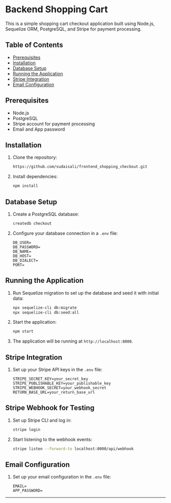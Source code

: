 # Backend Shopping Cart

This is a simple shopping cart checkout application built using Node.js, Sequelize ORM, PostgreSQL, and Stripe for payment processing.

## Table of Contents
- [Prerequisites](#prerequisites)
- [Installation](#installation)
- [Database Setup](#database-setup)
- [Running the Application](#running-the-application)
- [Stripe Integration](#stripe-integration)
- [Email Configuration](#email-configuration)

## Prerequisites
- Node.js
- PostgreSQL
- Stripe account for payment processing
- Email and App password

## Installation
1. Clone the repository:
    ```sh
    https://github.com/sudaisali/frontend_shopping_checkout.git
    
    ```
2. Install dependencies:
    ```sh
    npm install
    ```

## Database Setup
1. Create a PostgreSQL database:
    ```sh
    createdb checkout
    ```
2. Configure your database connection in a `.env` file:
    ```env
    DB_USER=
    DB_PASSWORD=
    DB_NAME=
    DB_HOST=
    DB_DIALECT=
    PORT=
    ```

## Running the Application
1. Run Sequelize migration to set up the database and seed it with initial data:
    ```sh
    npx sequelize-cli db:migrate
    npx sequelize-cli db:seed:all
    ```
2. Start the application:
    ```sh
    npm start
    ```
3. The application will be running at `http://localhost:8000`.

## Stripe Integration
1. Set up your Stripe API keys in the `.env` file:
    ```env
    STRIPE_SECRET_KEY=your_secret_key
    STRIPE_PUBLISHABLE_KEY=your_publishable_key
    STRIPE_WEBHOOK_SECRET=your_webhook_secret
    RETURN_BASE_URL=your_return_base_url
    ```

## Stripe Webhook for Testing
1. Set up Stripe CLI and log in:
    ```sh
    stripe login
    ```
2. Start listening to the webhook events:
    ```sh
    stripe listen --forward-to localhost:8000/api/webhook
    ```

## Email Configuration
1. Set up your email configuration in the `.env` file:
    ```env
    EMAIL=
    APP_PASSWORD=
    ```

---
